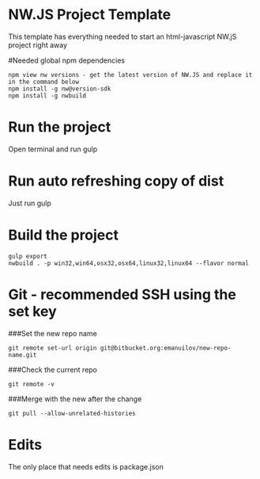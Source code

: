 # NW.JS Project Template
This template has everything needed to start an html-javascript NW.jS project right away

#Needed global npm dependencies
```
npm view nw versions - get the latest version of NW.JS and replace it in the command below
npm install -g nw@version-sdk
npm install -g nwbuild
```

# Run the project
Open terminal and run gulp

# Run auto refreshing copy of dist
Just run gulp

# Build the project
```
gulp export
nwbuild . -p win32,win64,osx32,osx64,linux32,linux64 --flavor normal
```

# Git - recommended SSH using the set key
###Set the new repo name
```
git remote set-url origin git@bitbucket.org:emanuilov/new-repo-name.git
```
###Check the current repo
```
git remote -v
```
###Merge with the new after the change
```
git pull --allow-unrelated-histories
```

# Edits
The only place that needs edits is package.json